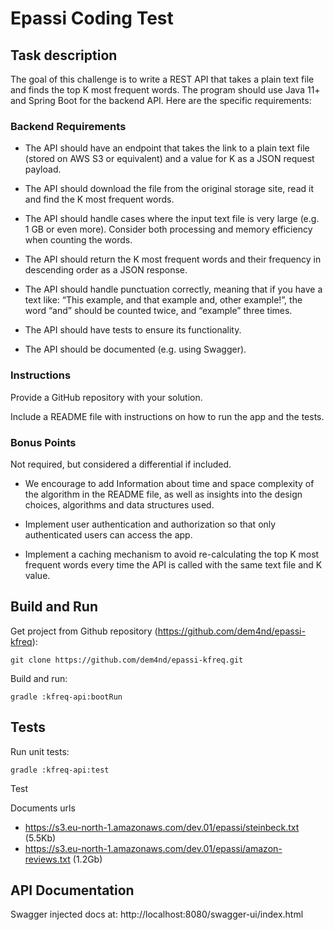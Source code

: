 # Epassi Coding Test


## Task description

The goal of this challenge is to write a REST API that takes a plain text file
and finds the top K most frequent words. The program should use Java 11+ and
Spring Boot for the backend API. Here are the specific requirements:

### Backend Requirements

- The API should have an endpoint that takes the link to a plain text file
(stored on AWS S3 or equivalent) and a value for K as a JSON request payload.

- The API should download the file from the original storage site, read it
and find the K most frequent words.

- The API should handle cases where the input text file is very large (e.g.
1&nbsp;GB or even more). Consider both processing and memory efficiency when
counting the words.

- The API should return the K most frequent words and their frequency in
descending order as a JSON response.

- The API should handle punctuation correctly, meaning that if you have a text
like: “This example, and that example and, other example!”, the word “and”
should be counted twice, and “example” three times.

- The API should have tests to ensure its functionality.

- The API should be documented (e.g. using Swagger).  

### Instructions

Provide a GitHub repository with your solution.

Include a README file with instructions on how to run the app and the tests.
 
### Bonus Points

Not required, but considered a differential if included.

- We encourage to add Information about time and space complexity of the
algorithm in the README file, as well as insights into the design choices,
algorithms and data structures used.

- Implement user authentication and authorization so that only authenticated
users can access the app.

- Implement a caching mechanism to avoid re-calculating the top K most frequent
words every time the API is called with the same text file and K value.


## Build and Run

Get project from Github repository (https://github.com/dem4nd/epassi-kfreq):

```
git clone https://github.com/dem4nd/epassi-kfreq.git
```

Build and run:

```
gradle :kfreq-api:bootRun
```

## Tests

Run unit tests:

```
gradle :kfreq-api:test
```

Test 

Documents urls

* https://s3.eu-north-1.amazonaws.com/dev.01/epassi/steinbeck.txt (5.5Kb)
* https://s3.eu-north-1.amazonaws.com/dev.01/epassi/amazon-reviews.txt (1.2Gb)





## API Documentation

Swagger injected docs at: http://localhost:8080/swagger-ui/index.html
